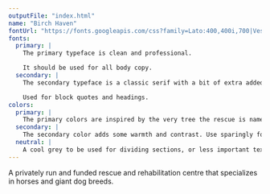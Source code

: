```yaml
---
outputFile: "index.html"
name: "Birch Haven"
fontUrl: "https://fonts.googleapis.com/css?family=Lato:400,400i,700|Vesper+Libre:400,700"
fonts:
  primary: |
    The primary typeface is clean and professional.

    It should be used for all body copy.
  secondary: |
    The secondary typeface is a classic serif with a bit of extra added flair.

    Used for block quotes and headings.
colors:
  primary: |
    The primary colors are inspired by the very tree the rescue is named for. They are gentle, but modern, and reflect the rural setting of the rescue. Used for headers, block quotes, and any text that requires extra emphasis.
  secondary: |
    The secondary color adds some warmth and contrast. Use sparingly for headings and extra emphasis.
  neutral: |
    A cool grey to be used for dividing sections, or less important text.
---
```


A privately run and funded rescue and rehabilitation centre that specializes in horses and giant dog breeds.
